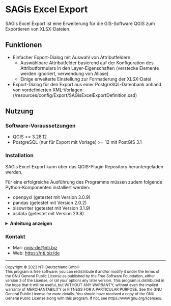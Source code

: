 # SAGis Excel Export

SAGis Excel Export ist eine Erweiterung für die GIS-Software QGIS zum Exportieren von XLSX-Dateien.

## Funktionen

- Einfacher Export-Dialog mit Auswahl von Attributfeldern
  - Auswählbare Attributfelder basierend auf der Konfiguration des Attributformulars in den Layer-Eigenschaften (verstecke Elemente werden ignoriert, verwendung von Aliase)
  - Einige erweiterte Einstellung zur Formatierung der XLSX-Datei
- Export-Dialog für den Export aus einer PostgreSQL-Datenbank anhand von vordefinierten XML-Vorlagen (/resources/config/Export/SAGisExcelExportDefinition.xsd)

## Nutzung

### Software-Voraussetzungen

- QGIS >= 3.28.12
- PostgreSQL (nur für Export mit Vorlage) >= 12 mit PostGIS 3.1

### Installation

SAGis Excel Export kann über das QGIS-Plugin Repository heruntergeladen werden.

Für eine erfolgreiche Ausführung des Programms müssen zudem folgende Python-Komponenten installiert werden:
- openpyxl (getestet mit Version 3.0.9)
- pandas (getestet mit Version 2.0.2)
- xlsxwriter (getestet mit Version 3.1.9)
- xsdata (getestet mit Version 23.8)

<details><summary><b>Anleitung anzeigen</b></summary>

1. Suchen Sie das Installationsverzeichnis von QGIS (Zumeist `C:\OSGeo4W\` oder `C:\Program Files\QGIS 3.*'`)

2. Im Verzeichnis befindet sich die _OSGeo4W-Shell_ (Datei mit dem Namen `OSGeo4W.bat`). Starten Sie die _OSGeo4W-Shell_ und führen Sie den folgenden Befehl im sich öffnenden Programm aus:

  ```sh
  o4w_env & python3 -m pip install openpyxl pandas xlsxwriter xsdata
  ```
</details>

### Kontakt
- Mail: qgis-de@nti.biz
- Web: https://nti.biz/de
---

<sup>
Copyright © 2023 NTI Deutschland GmbH
</sup></br>
<sup>
This program is free software: you can redistribute it and/or modify
it under the terms of the GNU General Public License as published by
the Free Software Foundation, either version 3 of the License, or
(at your option) any later version.
</sup>
<sup>
This program is distributed in the hope that it will be useful,
but WITHOUT ANY WARRANTY; without even the implied warranty of
MERCHANTABILITY or FITNESS FOR A PARTICULAR PURPOSE.  See the
GNU General Public License for more details.
</sup>
<sup>
You should have received a copy of the GNU General Public License
along with this program.  If not, see https://www.gnu.org/licenses/.
</sup>